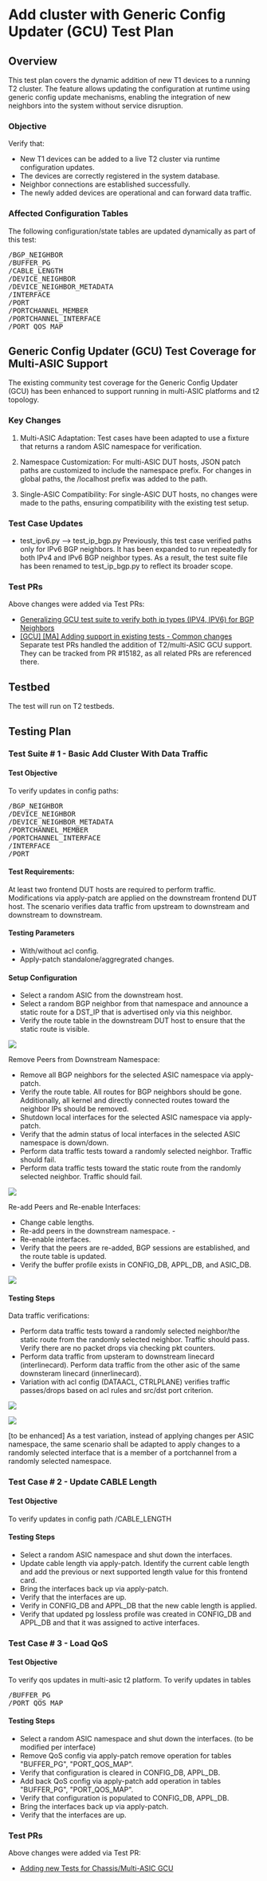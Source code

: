 # Add cluster with Generic Config Updater (GCU) Test Plan

## Overview

This test plan covers the dynamic addition of new T1 devices to a running T2 cluster. The feature allows updating the configuration at runtime using generic config update mechanisms, enabling the integration of new neighbors into the system without service disruption.

### Objective
Verify that:
- New T1 devices can be added to a live T2 cluster via runtime configuration updates.
- The devices are correctly registered in the system database.
- Neighbor connections are established successfully.
- The newly added devices are operational and can forward data traffic.

### Affected Configuration Tables
The following configuration/state tables are updated dynamically as part of this test:
<pre>
/BGP_NEIGHBOR
/BUFFER_PG
/CABLE_LENGTH
/DEVICE_NEIGHBOR
/DEVICE_NEIGHBOR_METADATA
/INTERFACE
/PORT
/PORTCHANNEL_MEMBER
/PORTCHANNEL_INTERFACE
/PORT_QOS_MAP
</pre>


##  Generic Config Updater (GCU) Test Coverage for Multi-ASIC Support
The existing community test coverage for the Generic Config Updater (GCU) has been enhanced to support running in multi-ASIC platforms and t2 topology.

### Key Changes
1. Multi-ASIC Adaptation:
Test cases have been adapted to use a fixture that returns a random ASIC namespace for verification.

2. Namespace Customization:
For multi-ASIC DUT hosts, JSON patch paths are customized to include the namespace prefix. For changes in global paths, the /localhost prefix was added to the path.

3. Single-ASIC Compatibility:
For single-ASIC DUT hosts, no changes were made to the paths, ensuring compatibility with the existing test setup.

### Test Case Updates

- test_ipv6.py --> test_ip_bgp.py
Previously, this test case verified paths only for IPv6 BGP neighbors. It has been expanded to run repeatedly for both IPv4 and IPv6 BGP neighbor types. As a result, the test suite file has been renamed to test_ip_bgp.py to reflect its broader scope.

### Test PRs

Above changes were added via Test PRs:
- [Generalizing GCU test suite to verify both ip types (IPV4, IPV6) for BGP Neighbors](https://github.com/sonic-net/sonic-mgmt/pull/13650)
- [[GCU] [MA] Adding support in existing tests - Common changes](https://github.com/sonic-net/sonic-mgmt/pull/15182)
Separate test PRs handled the addition of T2/multi-ASIC GCU support. They can be tracked from PR #15182, as all related PRs are referenced there.

## Testbed

The test will run on T2 testbeds.

## Testing Plan

### Test Suite # 1 - Basic Add Cluster With Data Traffic

#### Test Objective

To verify updates in config paths:
<pre>
/BGP_NEIGHBOR
/DEVICE_NEIGHBOR
/DEVICE_NEIGHBOR_METADATA
/PORTCHANNEL_MEMBER
/PORTCHANNEL_INTERFACE
/INTERFACE
/PORT
</pre>

#### Test Requirements:

At least two frontend DUT hosts are required to perform traffic. Modifications via apply-patch are applied on the downstream frontend DUT host. The scenario verifies data traffic from upstream to downstream and downstream to downstream.

#### Testing Parameters

- With/without acl config.
- Apply-patch standalone/aggregrated changes.

#### Setup Configuration

- Select a random ASIC from the downstream host.
- Select a random BGP neighbor from that namespace and announce a static route for a DST_IP that is advertised only via this neighbor.
- Verify the route table in the downstream DUT host to ensure that the static route is visible.

![](../testplan/images/Add_Cluster_Setup.PNG)

Remove Peers from Downstream Namespace:
- Remove all BGP neighbors for the selected ASIC namespace via apply-patch.
- Verify the route table. All routes for BGP neighbors should be gone. Additionally, all kernel and directly connected routes toward the neighbor IPs should be removed.
- Shutdown local interfaces for the selected ASIC namespace via apply-patch.
- Verify that the admin status of local interfaces in the selected ASIC namespace is down/down.
- Perform data traffic tests toward a randomly selected neighbor. Traffic should fail.
- Perform data traffic tests toward the static route from the randomly selected neighbor. Traffic should fail.

![](../testplan/images/Add_Cluster_Remove_Peers.PNG)

Re-add Peers and Re-enable Interfaces:
- Change cable lengths.
- Re-add peers in the downstream namespace. -
- Re-enable interfaces.
- Verify that the peers are re-added, BGP sessions are established, and the route table is updated.
- Verify the buffer profile exists in CONFIG_DB, APPL_DB, and ASIC_DB.

![](../testplan/images/Add_Cluster_Readd_Peers.PNG)

#### Testing Steps

Data traffic verifications:
- Perform data traffic tests toward a randomly selected neighbor/the static route from the randomly selected neighbor. Traffic should pass. Verify there are no packet drops via checking pkt counters.
- Perform data traffic from upsteram to downstream linecard (interlinecard). Perform data traffic from the other asic of the same downsteram linecard (innerlinecard).
- Variation with acl config (DATAACL, CTRLPLANE) verifies traffic passes/drops based on acl rules and src/dst port criterion.

![](../testplan/images/Add_Cluster_Data_Validation_up-down.PNG)

![](../testplan/images/Add_Cluster_Data_Validation_down-down.PNG)

[to be enhanced]
As a test variation, instead of applying changes per ASIC namespace, the same scenario shall be adapted to apply changes to a randomly selected interface that is a member of a portchannel from a randomly selected namespace.

### Test Case # 2 - Update CABLE Length

#### Test Objective

To verify updates in config path
</pre>
/CABLE_LENGTH
</pre>

#### Testing Steps

- Select a random ASIC namespace and shut down the interfaces.
- Update cable length via apply-patch. Identify the current cable length and add the previous or next supported length value for this frontend card.
- Bring the interfaces back up via apply-patch.
- Verify that the interfaces are up.
- Verify in CONFIG_DB and APPL_DB that the new cable length is applied.
- Verify that updated pg lossless profile was created in CONFIG_DB and APPL_DB and that it was assigned to active interfaces.


### Test Case # 3 - Load QoS

#### Test Objective
To verify qos updates in multi-asic t2 platform.
To verify updates in tables
<pre>
/BUFFER_PG
/PORT_QOS_MAP
</pre>

#### Testing Steps

- Select a random ASIC namespace and shut down the interfaces. (to be modified per interface)
- Remove QoS config via apply-patch remove operation for tables "BUFFER_PG", "PORT_QOS_MAP".
- Verify that configuration is cleared in CONFIG_DB, APPL_DB.
- Add back QoS config via apply-patch add operation in tables "BUFFER_PG", "PORT_QOS_MAP".
- Verify that configuration is populated to CONFIG_DB, APPL_DB.
- Bring the interfaces back up via apply-patch.
- Verify that the interfaces are up.

### Test PRs

Above changes were added via Test PR:
- [Adding new Tests for Chassis/Multi-ASIC GCU](https://github.com/sonic-net/sonic-mgmt/pull/14887)
